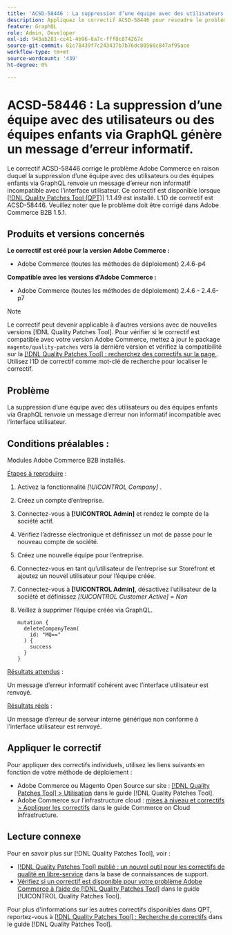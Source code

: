 ```yaml
---
title: 'ACSD-58446 : La suppression d’une équipe avec des utilisateurs ou des équipes enfants via GraphQL génère un message d’erreur informatif.'
description: Appliquez le correctif ACSD-58446 pour résoudre le problème Adobe Commerce en raison duquel la suppression d’une équipe avec des utilisateurs ou des équipes enfants via GraphQL renvoie un message d’erreur non informatif incompatible avec l’interface utilisateur.
feature: GraphQL
role: Admin, Developer
exl-id: 943ab281-cc41-4b96-8a7c-fff8c074267c
source-git-commit: 81c78439f7c243437b7b76dc80560c847af95ace
workflow-type: tm+mt
source-wordcount: '439'
ht-degree: 0%

---
```


# ACSD-58446 : La suppression d’une équipe avec des utilisateurs ou des équipes enfants via GraphQL génère un message d’erreur informatif.

Le correctif ACSD-58446 corrige le problème Adobe Commerce en raison duquel la suppression d’une équipe avec des utilisateurs ou des équipes enfants via GraphQL renvoie un message d’erreur non informatif incompatible avec l’interface utilisateur. Ce correctif est disponible lorsque [[!DNL Quality Patches Tool (QPT)]](https://experienceleague.adobe.com/en/docs/commerce-knowledge-base/kb/announcements/commerce-announcements/magento-quality-patches-released-new-tool-to-self-serve-quality-patches) 1.1.49 est installé. L’ID de correctif est ACSD-58446. Veuillez noter que le problème doit être corrigé dans Adobe Commerce B2B 1.5.1.

## Produits et versions concernés

**Le correctif est créé pour la version Adobe Commerce :**

* Adobe Commerce (toutes les méthodes de déploiement) 2.4.6-p4

**Compatible avec les versions d’Adobe Commerce :**

* Adobe Commerce (toutes les méthodes de déploiement) 2.4.6 - 2.4.6-p7

>[!NOTE]
>
>Le correctif peut devenir applicable à d’autres versions avec de nouvelles versions [!DNL Quality Patches Tool]. Pour vérifier si le correctif est compatible avec votre version Adobe Commerce, mettez à jour le package `magento/quality-patches` vers la dernière version et vérifiez la compatibilité sur la [[!DNL Quality Patches Tool] : recherchez des correctifs sur la page ](https://experienceleague.adobe.com/tools/commerce-quality-patches/index.html). Utilisez l’ID de correctif comme mot-clé de recherche pour localiser le correctif.

## Problème

La suppression d’une équipe avec des utilisateurs ou des équipes enfants via GraphQL renvoie un message d’erreur non informatif incompatible avec l’interface utilisateur.

## Conditions préalables :

Modules Adobe Commerce B2B installés.

<u>Étapes à reproduire</u> :

1. Activez la fonctionnalité *[!UICONTROL Company]* .
1. Créez un compte d’entreprise.
1. Connectez-vous à **[!UICONTROL Admin]** et rendez le compte de la société actif.
1. Vérifiez l’adresse électronique et définissez un mot de passe pour le nouveau compte de société.
1. Créez une nouvelle équipe pour l’entreprise.
1. Connectez-vous en tant qu’utilisateur de l’entreprise sur Storefront et ajoutez un nouvel utilisateur pour l’équipe créée.
1. Connectez-vous à **[!UICONTROL Admin]**, désactivez l’utilisateur de la société et définissez *[!UICONTROL Customer Active]* = *Non*
1. Veillez à supprimer l’équipe créée via GraphQL.

   ```
   mutation {
     deleteCompanyTeam(
       id: "MQ=="
     ) {
       success
     }
   }
   ```

<u>Résultats attendus</u> :

Un message d’erreur informatif cohérent avec l’interface utilisateur est renvoyé.

<u>Résultats réels</u> :

Un message d’erreur de serveur interne générique non conforme à l’interface utilisateur est renvoyé.

## Appliquer le correctif

Pour appliquer des correctifs individuels, utilisez les liens suivants en fonction de votre méthode de déploiement :

* Adobe Commerce ou Magento Open Source sur site : [[!DNL Quality Patches Tool] > Utilisation](/help/tools/quality-patches-tool/usage.md) dans le guide [!DNL Quality Patches Tool].
* Adobe Commerce sur l’infrastructure cloud : [mises à niveau et correctifs > Appliquer les correctifs](https://experienceleague.adobe.com/docs/commerce-cloud-service/user-guide/develop/upgrade/apply-patches.html) dans le guide Commerce on Cloud Infrastructure.

## Lecture connexe

Pour en savoir plus sur [!DNL Quality Patches Tool], voir :

* [[!DNL Quality Patches Tool] publié : un nouvel outil pour les correctifs de qualité en libre-service](https://experienceleague.adobe.com/en/docs/commerce-knowledge-base/kb/announcements/commerce-announcements/magento-quality-patches-released-new-tool-to-self-serve-quality-patches) dans la base de connaissances de support.
* [Vérifiez si un correctif est disponible pour votre problème Adobe Commerce à l’aide de  [!DNL Quality Patches Tool]](/help/tools/quality-patches-tool/patches-available-in-qpt/check-patch-for-magento-issue-with-magento-quality-patches.md) dans le guide [!UICONTROL Quality Patches Tool].


Pour plus d&#39;informations sur les autres correctifs disponibles dans QPT, reportez-vous à [[!DNL Quality Patches Tool] : Recherche de correctifs](https://experienceleague.adobe.com/tools/commerce-quality-patches/index.html) dans le guide [!DNL Quality Patches Tool].
